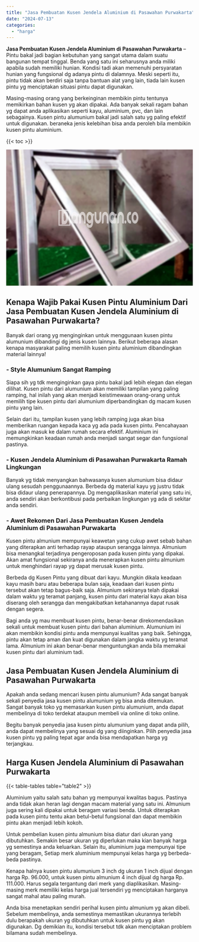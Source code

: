 ```yaml
---
title: "Jasa Pembuatan Kusen Jendela Aluminium di Pasawahan Purwakarta"
date: "2024-07-13"
categories: 
  - "harga"
---
```


**Jasa Pembuatan Kusen Jendela Aluminium di Pasawahan Purwakarta** – Pintu bakal jadi bagian kebutuhan yang sangat utama dalam suatu bangunan tempat tinggal. Benda yang satu ini seharusnya anda miliki apabila sudah memiliki hunian. Kondisi tadi akan memenuhi persyaratan hunian yang fungsional dg adanya pintu di dalamnya. Meski seperti itu, pintu tidak akan berdiri saja tanpa bantuan alat yang lain, tiada lain kusen pintu yg menciptakan situasi pintu dapat digunakan.

Masing-masing orang yang berkeinginan membikin pintu tentunya memikirkan bahan kusen yg akan dipakai. Ada banyak sekali ragam bahan yg dapat anda aplikasikan seperti kayu, aluminium, pvc, dan lain sebagainya. Kusen pintu alumunium bakal jadi salah satu yg paling efektif untuk digunakan. beraneka jenis kelebihan bisa anda peroleh bila membikin kusen pintu aluminium.

{{< toc >}}

![Jasa Pembuatan Kusen Jendela Aluminium di Pasawahan Purwakarta](/images/harga-kusen-jendela-alumunium-01.png)

## Kenapa Wajib Pakai Kusen Pintu Aluminium Dari Jasa Pembuatan Kusen Jendela Aluminium di Pasawahan Purwakarta?

Banyak dari orang yg menginginkan untuk menggunaan kusen pintu alumunium dibandingi dg jenis kusen lainnya. Berikut beberapa alasan kenapa masyarakat paling memilih kusen pintu aluminium dibandingkan material lainnya!

### \- Style Alumunium Sangat Ramping

Siapa sih yg tdk menginginkan gaya pintu bakal jadi lebih elegan dan elegan dilihat. Kusen pintu dari alumunium akan memiliki tampilan yang paling ramping, hal inilah yang akan menjadi keistimewaan orang-orang untuk memilih tipe kusen pintu dari alumunium diperbandingkan dg macam kusen pintu yang lain.

Selain dari itu, tampilan kusen yang lebih ramping juga akan bisa memberikan ruangan kepada kaca yg ada pada kusen pintu. Pencahayaan juga akan masuk ke dalam rumah secara efektif. Aluminium ini memungkinkan keadaan rumah anda menjadi sangat segar dan fungsional pastinya.

### \- Kusen Jendela Aluminium di Pasawahan Purwakarta Ramah Lingkungan

Banyak yg tidak menyangkan bahwasanya kusen alumunium bisa didaur ulang sesudah penggunaannya. Berbeda dg material kayu yg justru tidak bisa didaur ulang penerapannya. Dg mengaplikasikan material yang satu ini, anda sendiri akan berkontibusi pada perbaikan lingkungan yg ada di sekitar anda sendiri.

### \- Awet Rekomen Dari Jasa Pembuatan Kusen Jendela Aluminium di Pasawahan Purwakarta

Kusen pintu almunium mempunyai keawetan yang cukup awet sebab bahan yang diterapkan anti terhadap rayap ataupun serangga lainnya. Almunium bisa menangkal terjadinya pengeroposan pada kusen pintu yang dipakai. Akan amat fungsional sekiranya anda menerapkan kusen pintu almunium untuk menghindari rayap yg dapat merusak kusen pintu.

Berbeda dg Kusen Pintu yang dibuat dari kayu. Mungkin dikala keadaan kayu masih baru atau beberapa bulan saja, keadaan dari kusen pintu tersebut akan tetap bagus-baik saja. Almunium sekiranya telah dipakai dalam waktu yg teramat panjang, kusen pintu dari material kayu akan bisa diserang oleh serangga dan mengakibatkan ketahanannya dapat rusak dengan segera.

Bagi anda yg mau membuat kusen pintu, benar-benar direkomendasikan sekali untuk membuat kusen pintu dari bahan aluminium. Alumunium ini akan membikin kondisi pintu anda mempunyai kualitas yang baik. Sehingga, pintu akan tetap aman dan kuat digunakan dalam jangka waktu yg teramat lama. Almunium ini akan benar-benar menguntungkan anda bila memakai kusen pintu dari aluminium tadi.

## Jasa Pembuatan Kusen Jendela Aluminium di Pasawahan Purwakarta

Apakah anda sedang mencari kusen pintu alumunium? Ada sangat banyak sekali penyedia jasa kusen pintu alumunium yg bisa anda ditemukan. Sangat banyak toko yg memasarkan kusen pintu alumunium, anda dapat membelinya di toko terdekat ataupun membeli via online di toko online.

Begitu banyak penyedia jasa kusen pintu alumunium yang dapat anda pilih, anda dapat membelinya yang sesuai dg yang diinginkan. Pilih penyedia jasa kusen pintu yg paling tepat agar anda bisa mendapatkan harga yg terjangkau.

## Harga Kusen Jendela Aluminium di Pasawahan Purwakarta

{{< table-tables table="table2" >}}

Aluminium yaitu salah satu bahan yg mempunyai kwalitas bagus. Pastinya anda tidak akan heran lagi dengan macam material yang satu ini. Almunium juga sering kali dipakai untuk beragam variasi benda. Untuk diterapkan pada kusen pintu tentu akan betul-betul fungsional dan dapat membikin pintu akan menjadi lebih kokoh.

Untuk pembelian kusen pintu almunium bisa diatur dari ukuran yang dibutuhkan. Semakin besar ukuran yg diperlukan maka kian banyak harga yg semestinya anda keluarkan. Selain itu, aluminium juga mempunyai tipe yang beragam, Setiap merk aluminium mempunyai kelas harga yg berbeda-beda pastinya.

Kenapa halnya kusen pintu alumunium 3 inch dg ukuran 1 inch dijual dengan harga Rp. 96.000, untuk kusen pintu almunium 4 inch dijual dg harga Rp. 111.000. Harus segala tergantung dari merk yang diaplikasikan. Masing-masing merk memiliki kelas harga jual tersendiri yg menciptakan harganya sangat mahal atau paling murah.

Anda bisa menetapkan sendiri perihal kusen pintu almunium yg akan dibeli. Sebelum membelinya, anda semestinya memastikan ukurannya terlebih dulu berapakah ukuran yg dibutuhkan untuk kusen pintu yg akan digunakan. Dg demikian itu, kondisi tersebut tdk akan menciptakan problem bilamana sudah membelinya.
